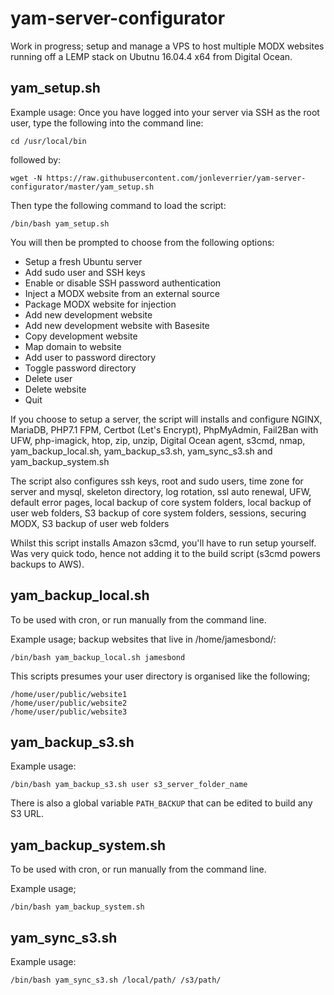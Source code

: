# yam-server-configurator
Work in progress; setup and manage a VPS to host multiple MODX websites running off a LEMP stack on Ubutnu 16.04.4 x64 from Digital Ocean.

## yam_setup.sh

Example usage:
Once you have logged into your server via SSH as the root user, type the following into the command line:
```
cd /usr/local/bin
```
followed by:

```
wget -N https://raw.githubusercontent.com/jonleverrier/yam-server-configurator/master/yam_setup.sh
```

Then type the following command to load the script:
```
/bin/bash yam_setup.sh
```
You will then be prompted to choose from the following options:
* Setup a fresh Ubuntu server
* Add sudo user and SSH keys
* Enable or disable SSH password authentication
* Inject a MODX website from an external source
* Package MODX website for injection
* Add new development website
* Add new development website with Basesite
* Copy development website
* Map domain to website
* Add user to password directory
* Toggle password directory
* Delete user
* Delete website
* Quit

If you choose to setup a server, the script will installs and configure NGINX, MariaDB, PHP7.1 FPM, Certbot (Let's Encrypt), PhpMyAdmin, Fail2Ban with UFW, php-imagick, htop, zip, unzip, Digital Ocean agent, s3cmd, nmap, yam_backup_local.sh, yam_backup_s3.sh, yam_sync_s3.sh and yam_backup_system.sh

The script also configures ssh keys, root and sudo users, time zone for server and mysql, skeleton directory,
log rotation, ssl auto renewal, UFW, default error pages, local backup of core system folders, local backup of user web folders, S3 backup of core system folders, sessions, securing MODX, S3 backup of user web folders

Whilst this script installs Amazon s3cmd, you'll have to run setup yourself. Was very quick todo, hence not adding it to the build script (s3cmd powers backups to AWS).

## yam_backup_local.sh

To be used with cron, or run manually from the command line.

Example usage; backup websites that live in /home/jamesbond/:
```
/bin/bash yam_backup_local.sh jamesbond
```

This scripts presumes your user directory is organised like the following;
```
/home/user/public/website1
/home/user/public/website2
/home/user/public/website3
```

## yam_backup_s3.sh

Example usage:
```
/bin/bash yam_backup_s3.sh user s3_server_folder_name
```
There is also a global variable `PATH_BACKUP` that can be edited to build any
S3 URL.

## yam_backup_system.sh

To be used with cron, or run manually from the command line.

Example usage;
```
/bin/bash yam_backup_system.sh
```

## yam_sync_s3.sh
Example usage:
```
/bin/bash yam_sync_s3.sh /local/path/ /s3/path/
```

